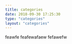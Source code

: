 ```yaml
---
title: categories
date: 2018-09-30 17:25:30
type: "categories"
layout: "categories"
---
```

feawfe
feafewafaew
fefawefw